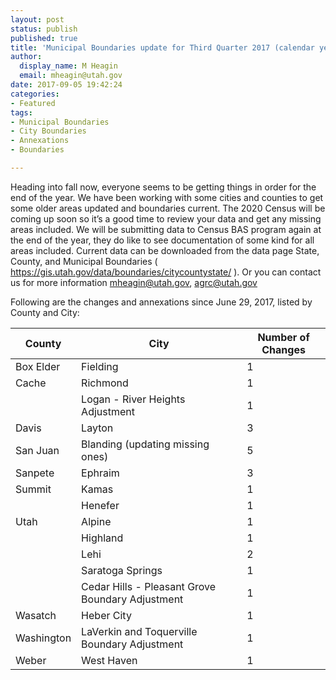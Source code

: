 ```yaml
---
layout: post
status: publish
published: true
title: 'Municipal Boundaries update for Third Quarter 2017 (calendar year)'
author:
  display_name: M Heagin
  email: mheagin@utah.gov
date: 2017-09-05 19:42:24
categories:
- Featured
tags:
- Municipal Boundaries
- City Boundaries
- Annexations
- Boundaries

---
```


Heading into fall now, everyone seems to be getting things in order for the end of the year. 
We have been working with some cities and counties to get some older areas updated and boundaries current.
The 2020 Census will be coming up soon so it’s a good time to review your data and get any missing areas included. We will be submitting data to Census BAS program again at the end of the year, they do like to see documentation of some kind for all areas included. Current data can be downloaded from the data page State, County, and Municipal Boundaries ( https://gis.utah.gov/data/boundaries/citycountystate/ ). 
Or you can contact us for more information mheagin@utah.gov, agrc@utah.gov 

Following are the changes and annexations since June 29, 2017,  listed by County and City:

| County | City | Number of Changes |
| --- | --- | --- |
| Box Elder | Fielding | 1 |
| Cache | Richmond | 1 |
| | Logan - River Heights Adjustment | 1 |
| Davis | Layton | 3 |
| San Juan | Blanding (updating missing ones) | 5 |
| Sanpete | Ephraim | 3 |
| Summit | Kamas | 1 |
| | Henefer | 1 |
| Utah | Alpine | 1 |
| | Highland | 1 |
| | Lehi | 2 |
| | Saratoga Springs | 1 |
| | Cedar Hills - Pleasant Grove Boundary Adjustment | 1 |
| Wasatch | Heber City | 1 |
| Washington | LaVerkin and Toquerville Boundary Adjustment | 1 |
| Weber | West Haven | 1 |
